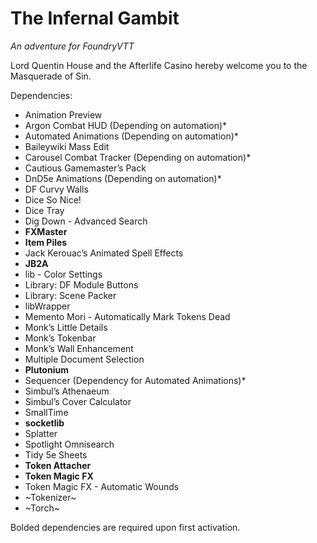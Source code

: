 # The Infernal Gambit
*An adventure for FoundryVTT*

Lord Quentin House and the Afterlife Casino hereby welcome you to the Masquerade of Sin.

Dependencies:

* Animation Preview
* Argon Combat HUD (Depending on automation)*
* Automated Animations (Depending on automation)*
* Baileywiki Mass Edit
* Carousel Combat Tracker (Depending on automation)*
* Cautious Gamemaster’s Pack
* DnD5e Animations (Depending on automation)*
* DF Curvy Walls
* Dice So Nice!
* Dice Tray
* Dig Down - Advanced Search
* **FXMaster**
* **Item Piles**
* Jack Kerouac’s Animated Spell Effects
* **JB2A**
* lib - Color Settings
* Library: DF Module Buttons
* Library: Scene Packer
* libWrapper
* Memento Mori - Automatically Mark Tokens Dead
* Monk’s Little Details
* Monk’s Tokenbar
* Monk’s Wall Enhancement
* Multiple Document Selection
* **Plutonium**
* Sequencer (Dependency for Automated Animations)*
* Simbul’s Athenaeum
* Simbul’s Cover Calculator
* SmallTime
* **socketlib**
* Splatter
* Spotlight Omnisearch
* Tidy 5e Sheets
* **Token Attacher**
* **Token Magic FX**
* Token Magic FX - Automatic Wounds
* ~Tokenizer~
* ~Torch~

Bolded dependencies are required upon first activation.
